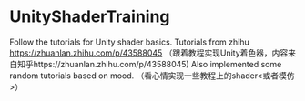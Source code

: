 # UnityShaderTraining
Follow the tutorials for Unity shader basics. Tutorials from zhihu https://zhuanlan.zhihu.com/p/43588045
（跟着教程实现Unity着色器，内容来自知乎https://zhuanlan.zhihu.com/p/43588045)
Also implemented some random tutorials based on mood.
（看心情实现一些教程上的shader<或者模仿>）
